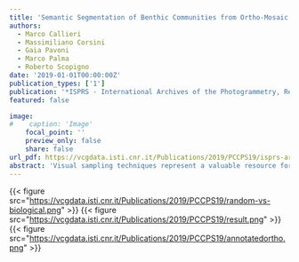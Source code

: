 ```yaml
---
title: 'Semantic Segmentation of Benthic Communities from Ortho-Mosaic Maps'
authors:
  - Marco Callieri
  - Massimiliano Corsini
  - Gaia Pavoni
  - Marco Palma
  - Roberto Scopigno
date: '2019-01-01T00:00:00Z'
publication_types: ['1']
publication: '*ISPRS - International Archives of the Photogrammetry, Remote Sensing and Spatial Information Sciences*'
featured: false

image:
#    caption: 'Image'
    focal_point: ''
    preview_only: false
    share: false
url_pdf: https://vcgdata.isti.cnr.it/Publications/2019/PCCPS19/isprs-archives-XLII-2-W10-151-2019.pdf
abstract: 'Visual sampling techniques represent a valuable resource for a rapid, non-invasive data acquisition for underwater monitoring purposes. Long-term monitoring projects usually requires the collection of large quantities of data, and the visual analysis of a human expert operator remains, in this context, a very time consuming task. It has been estimated that only the 1-2% of the acquired images are later analyzed by scientists (Beijbom et al., 2012). Strategies for the automatic recognition of benthic communities are required to effectively exploit all the information contained in visual data. Supervised learning methods, the most promising classification techniques in this field, are commonly affected by two recurring issues: the wide diversity of marine organism, and the small amount of labeled data. In this work, we discuss the advantages offered by the use of annotated high resolution ortho-mosaics of seabed to classify and segment the investigated specimens, and we suggest several strategies to obtain a considerable per-pixel classification performance although the use of a reduced training dataset composed by a single ortho-mosaic. The proposed methodology can be applied to a large number of different species, making the procedure of marine organism identification an highly adaptable task.'
---
```

{{< figure src="https://vcgdata.isti.cnr.it/Publications/2019/PCCPS19/random-vs-biological.png" >}}
{{< figure src="https://vcgdata.isti.cnr.it/Publications/2019/PCCPS19/result.png" >}}
{{< figure src="https://vcgdata.isti.cnr.it/Publications/2019/PCCPS19/annotatedortho.png" >}}
